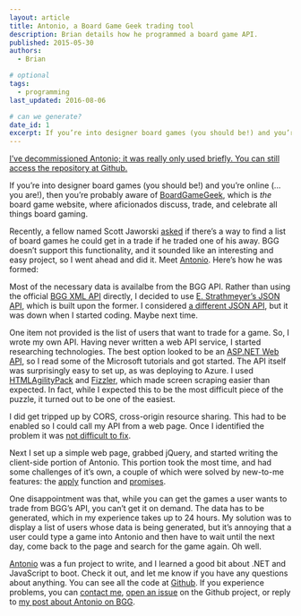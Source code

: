 ```yaml
---
layout: article
title: Antonio, a Board Game Geek trading tool
description: Brian details how he programmed a board game API.
published: 2015-05-30
authors:
  - Brian

# optional
tags: 
  - programming
last_updated: 2016-08-06

# can we generate?
date_id: 1
excerpt: If you’re into designer board games (you should be!) and you’re online (…you are!), then you’re probably aware of BoardGameGeek, which is the board game website, where aficionados discuss, trade, and celebrate all things board gaming.
---
```

<ins datetime="2016-08-06">I’ve decommissioned Antonio; it was really only used briefly. You can still access the repository at [Github](http://github.com/briankoser/antonio).</ins>

If you’re into designer board games (you should be!) and you’re online (…you are!), then you’re probably aware of [BoardGameGeek](http://boardgamegeek.com), which is *the* board game website, where aficionados discuss, trade, and celebrate all things board gaming.

Recently, a fellow named Scott Jaworski [asked](http://boardgamegeek.com/thread/1369255/there-some-way-see-what-someone-who-wants-what-i-h) if there’s a way to find a list of board games he could get in a trade if he traded one of his away. <abbr>BGG</abbr> doesn’t support this functionality, and it sounded like an interesting and easy project, so I went ahead and did it. Meet [Antonio](http://koser.us/antonio). Here’s how he was formed:

Most of the necessary data is availalbe from the <abbr>BGG</abbr> <abbr>API</abbr>. Rather than using the official [BGG XML API](http://boardgamegeek.com/wiki/page/BGG_XML_API2) directly, I decided to use [E. Strathmeyer’s JSON API](http://boardgamegeek.com/thread/1139853/ajax-ready-bgg-api-any-web-programmers-out-there), which is built upon the former. I considered [a different JSON API](http://bgg-json.azurewebsites.net/), but it was down when I started coding. Maybe next time.

One item not provided is the list of users that want to trade for a game. So, I wrote my own <abbr>API</abbr>. Having never written a web <abbr>API</abbr> service, I started researching technologies. The best option looked to be an [ASP.NET Web API](http://www.asp.net/web-api), so I read some of the Microsoft tutorials and got started. The <abbr>API</abbr> itself was surprisingly easy to set up, as was deploying to Azure. I used [HTMLAgilityPack](http://htmlagilitypack.codeplex.com/) and [Fizzler](https://code.google.com/p/fizzler/), which made screen scraping easier than expected. In fact, while I expected this to be the most difficult piece of the puzzle, it turned out to be one of the easiest.

I did get tripped up by <abbr>CORS</abbr>, cross-origin resource sharing. This had to be enabled so I could call my <abbr>API</abbr> from a web page. Once I identified the problem it was [not difficult to fix](http://www.asp.net/web-api/overview/security/enabling-cross-origin-requests-in-web-api).

Next I set up a simple web page, grabbed jQuery, and started writing the client-side portion of Antonio. This portion took the most time, and had some challenges of it’s own, a couple of which were solved by new-to-me features: the [apply](http://developer.mozilla.org/en-US/docs/Web/JavaScript/Reference/Global_Objects/Function/apply) function and [promises](http://api.jquery.com/deferred.done/).

One disappointment was that, while you can get the games a user wants to trade from <abbr>BGG</abbr>’s <abbr>API</abbr>, you can’t get it on demand. The data has to be generated, which in my experience takes up to 24 hours. My solution was to display a list of users whose data is being generated, but it’s annoying that a user could type a game into Antonio and then have to wait until the next day, come back to the page and search for the game again. Oh well.

[Antonio](http://koser.us/antonio) was a fun project to write, and I learned a good bit about <abbr>.NET</abbr> and JavaScript to boot. Check it out, and let me know if you have any questions about anything. You can see all the code at [Github](http://github.com/briankoser/antonio). If you experience problems, you can [contact me](http://briankoser.com/contact/), [open an issue](http://github.com/briankoser/antonio/issues/new) on the Github project, or reply to [my post about Antonio on BGG](http://boardgamegeek.com/article/19376164).  
